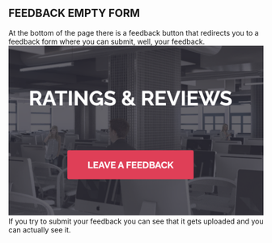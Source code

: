 ## FEEDBACK EMPTY FORM

At the bottom of the page there is a feedback button that redirects you to a feedback form where you can submit, well, your feedback.
</br>
<img src="../../assets/feedback_empty_form/1.png">
</br>
If you try to submit your feedback you can see that it gets uploaded and you can actually see it.